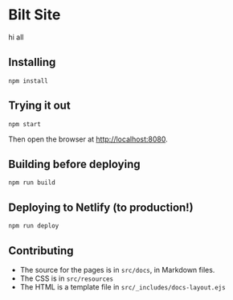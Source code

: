 # Bilt Site
hi all

## Installing

```shell
npm install
```

## Trying it out

```shell
npm start
```

Then open the browser at <http://localhost:8080>.

## Building before deploying

```shell
npm run build
```

## Deploying to Netlify (to production!)

```shell
npm run deploy
```

## Contributing

- The source for the pages is in `src/docs`, in Markdown files.
- The CSS is in `src/resources`
- The HTML is a template file in `src/_includes/docs-layout.ejs`
